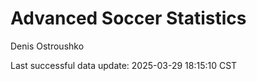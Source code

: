 # Advanced Soccer Statistics
Denis Ostroushko

<!-- gfm -->

Last successful data update: 2025-03-29 18:15:10 CST
